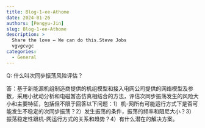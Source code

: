 ```yaml
---
title: Blog-1-ee-Athome
date: 2024-01-26
authors: [Pengyu-Jin]
slug: Blog-1-ee-Athome
description: >
  Share the love – We can do this.Steve Jobs
  vgvgcvgc
categories:
  - General
---
```


Q: 什么叫次同步振荡风险评估？

<!-- more -->

答：基于新能源机组制造商提供的机组模型和接入电网公司提供的网络模型及参数，采用小扰动分析和电磁暂态仿真相结合的方法，评估次同步振荡发生的风险大小和主要特征，包括但不限于回答以下问题：1）机-网所有可能运行方式下是否可能发生不稳定的次同步振荡？2）发生振荡的条件，振荡的频率和阻尼大小？3）振荡稳定性跟机-网运行方式的关系和趋势？4）有什么潜在的解决方案。

 
